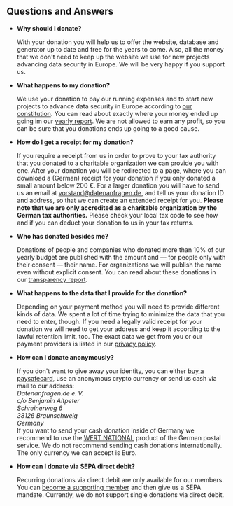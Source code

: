 ## Questions and Answers

* **Why should I donate?**

    With your donation you will help us to offer the website, database and generator up to date and free for the years to come. Also, all the money that we don't need to keep up the website we use for new projects advancing data security in Europe. We will be very happy if you support us.

* **What happens to my donation?**

    We use your donation to pay our running expenses and to start new projects to advance data security in Europe according to [our constitution](/constitution). You can read about exactly where your money ended up going im our [yearly report](/transparency). We are not allowed to earn any profit, so you can be sure that you donations ends up going to a good cause.
    
* **How do I get a receipt for my donation?**

    If you require a receipt from us in order to prove to your tax authority that you donated to a charitable organization we can provide you with one. After your donation you will be redirected to a page, where you can download a (German) receipt for your donation if you only donated a small amount below 200 €. For a larger donation you will have to send us an email at [vorstand@datenanfragen.de](mailto:vorstand@datenanfragen.de), and tell us your donation ID and address, so that we can create an extended receipt for you. **Please note that we are only accredited as a charitable organization by the German tax authorities.** Please check your local tax code to see how and if you can deduct your donation to us in your tax returns.
 
* **Who has donated besides me?**

    Donations of people and companies who donated more than 10% of our yearly budget are published with the amount and — for people only with their consent — their name. For organizations we will publish the name even without explicit consent. You can read about these donations in our [transparency report](/transparency).

* **What happens to the data that I provide for the donation?**

    Depending on your payment method you will need to provide different kinds of data. We spent a lot of time trying to minimize the data that you need to enter, though. If you need a legally valid receipt for your donation we will need to get your address and keep it according to the lawful retention limit, too. The exact data we get from you or our payment providers is listed in our [privacy policy](https://datenanfragen.de/privacy).

* **How can I donate anonymously?**

    If you don't want to give away your identity, you can either [buy a paysafecard](https://www.paysafecard.com/de-de/kaufen/verkaufsstellen-finden/verkaufsstellen/), use an anonymous crypto currency or send us cash via mail to our address:  
    *Datenanfragen.de e.&thinsp;V.  
    c/o Benjamin Altpeter  
    Schreinerweg 6  
    38126 Braunschweig  
    Germany*  
    If you want to send your cash donation inside of Germany we recommend to use the [WERT NATIONAL](https://www.deutschepost.de/de/w/wert-national.html) product of the German postal service. We do not recommend sending cash donations internationally. The only currency we can accept is Euro.

* **How can I donate via SEPA direct debit?**

    <!-- TODO: Activate at mollie -->
    Recurring donations via direct debit are only available for our members. You can [become a supporting member](/become-a-member) and then give us a SEPA mandate. Currently, we do not support single donations via direct debit.
